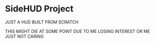# SideHUD Project

JUST A HUD BUILT FROM SCRATCH

THIS MIGHT DIE AT SOME POINT DUE TO ME LOSING INTEREST OR ME JUST NOT CARING
